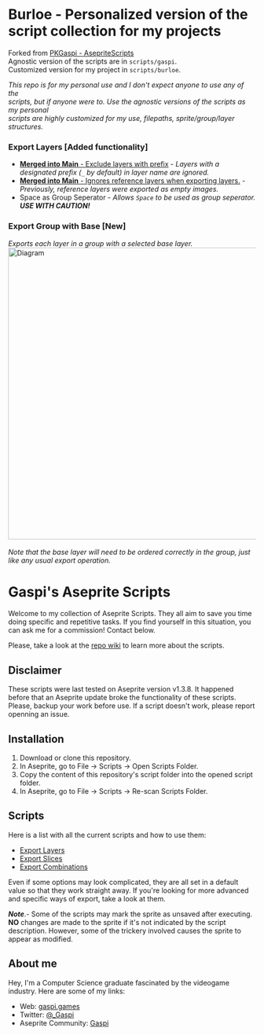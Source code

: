 # Burloe - Personalized version of the script collection for my projects
Forked from [PKGaspi - AsepriteScripts](https://github.com/PKGaspi/AsepriteScripts)<br>
Agnostic version of the scripts are in `scripts/gaspi`.<br>
Customized version for my project in `scripts/burloe`.<br>

*This repo is for my personal use and I don't expect anyone to use any of the<br>
scripts, but if anyone were to. Use the agnostic versions of the scripts as my personal<br> 
scripts are highly customized for my use, filepaths, sprite/group/layer structures.*<br>

### Export Layers **[Added functionality]**
- [**Merged into Main** - Exclude layers with prefix](https://github.com/PKGaspi/AsepriteScripts/pull/22) - *Layers with a designated prefix (`_` by default) in layer name are ignored.*<br>
- [**Merged into Main** - Ignores reference layers when exporting layers.](https://github.com/PKGaspi/AsepriteScripts/pull/25) - *Previously, reference layers were exported as empty images.*
- Space as Group Seperator - *Allows `Space` to be used as group seperator. **USE WITH CAUTION!***<br>
        
### Export Group with Base **[New]** 
*Exports each layer in a group with a selected base layer.*
<img width="776" height="594" alt="Diagram" src="https://github.com/user-attachments/assets/0260278a-aedc-43a9-b3f6-171021c0812f" /> <br><br>
*Note that the base layer will need to be ordered correctly in the group, just like any usual export operation.*

            

# Gaspi's Aseprite Scripts

Welcome to my collection of Aseprite Scripts. They all aim to save you time
doing specific and repetitive tasks. If you find yourself in this situation, you
can ask me for a commission! Contact below.

Please, take a look at the [repo wiki](https://github.com/PKGaspi/AsepriteScripts/wiki)
to learn more about the scripts.

## Disclaimer
These scripts were last tested on Aseprite version v1.3.8. It happened before that
an Aseprite update broke the functionality of these scripts. Please, backup your work 
before use. If a script doesn't work, please report openning an issue.

## Installation

1. Download or clone this repository.
1. In Aseprite, go to File -> Scripts -> Open Scripts Folder.
1. Copy the content of this repository's script folder into the opened script
   folder.
1. In Aseprite, go to File -> Scripts -> Re-scan Scripts Folder.

## Scripts

Here is a list with all the current scripts and how to use them:
- [Export Layers](https://github.com/PKGaspi/AsepriteScripts/wiki/Export-Layers)
- [Export Slices](https://github.com/PKGaspi/AsepriteScripts/wiki/Export-Slices)
- [Export Combinations](https://github.com/PKGaspi/AsepriteScripts/wiki/Export-Combinations)

Even if some options may look complicated, they are all set in a default value
so that they work straight away. If you're looking for more advanced and
specific ways of export, take a look at them.  

***Note***.- Some of the scripts
may mark the sprite as unsaved after executing. **NO** changes are made to the
sprite if it's not indicated by the script description. However, some of the
trickery involved causes the sprite to appear as modified.


## About me
Hey, I'm a Computer Science graduate fascinated by the videogame industry.
Here are some of my links:
- Web: [gaspi.games](http://gaspi.games/)
- Twitter: [@_Gaspi](https://twitter.com/@_Gaspi)
- Aseprite Community: [Gaspi](https://community.aseprite.org/u/Gaspi/summary)

